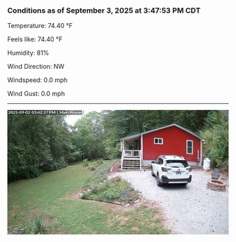 ### Conditions as of September 3, 2025 at 3:47:53 PM CDT 

Temperature: 74.40 &deg;F

Feels like: 74.40 &deg;F

Humidity: 81%

Wind Direction: NW

Windspeed: 0.0 mph

Wind Gust: 0.0 mph

---

<img src="./images/latest.jpeg"/>

